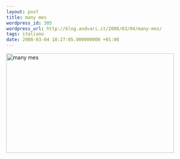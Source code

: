 ```yaml
---
layout: post
title: many mes
wordpress_id: 305
wordpress_url: http://blog.andvari.it/2008/03/04/many-mes/
tags: italiano
date: 2008-03-04 18:27:05.000000000 +01:00
---
```

<a href="http://www.flickr.com/photos/helios89/2310648312/" title="many mes by Heliøs, on Flickr"><img src="http://farm3.static.flickr.com/2049/2310648312_3be645187f.jpg" alt="many mes" height="265" width="447" /></a>
